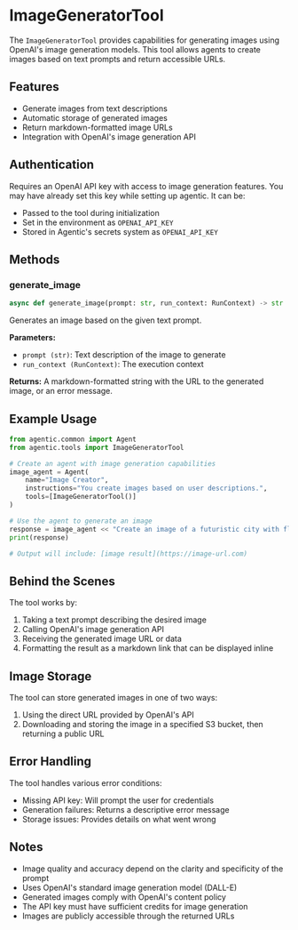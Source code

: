 # ImageGeneratorTool

The `ImageGeneratorTool` provides capabilities for generating images using OpenAI's image generation models. This tool allows agents to create images based on text prompts and return accessible URLs.

## Features

- Generate images from text descriptions
- Automatic storage of generated images
- Return markdown-formatted image URLs
- Integration with OpenAI's image generation API

## Authentication

Requires an OpenAI API key with access to image generation features. You may have already set this key while setting up agentic. It can be:

- Passed to the tool during initialization
- Set in the environment as `OPENAI_API_KEY` 
- Stored in Agentic's secrets system as `OPENAI_API_KEY`

## Methods

### generate_image

```python
async def generate_image(prompt: str, run_context: RunContext) -> str
```

Generates an image based on the given text prompt.

**Parameters:**

- `prompt (str)`: Text description of the image to generate
- `run_context (RunContext)`: The execution context

**Returns:**
A markdown-formatted string with the URL to the generated image, or an error message.

## Example Usage

```python
from agentic.common import Agent
from agentic.tools import ImageGeneratorTool

# Create an agent with image generation capabilities
image_agent = Agent(
    name="Image Creator",
    instructions="You create images based on user descriptions.",
    tools=[ImageGeneratorTool()]
)

# Use the agent to generate an image
response = image_agent << "Create an image of a futuristic city with flying cars and tall glass buildings"
print(response)

# Output will include: [image result](https://image-url.com)
```

## Behind the Scenes

The tool works by:

1. Taking a text prompt describing the desired image
2. Calling OpenAI's image generation API
3. Receiving the generated image URL or data
4. Formatting the result as a markdown link that can be displayed inline

## Image Storage

The tool can store generated images in one of two ways:

1. Using the direct URL provided by OpenAI's API
2. Downloading and storing the image in a specified S3 bucket, then returning a public URL

## Error Handling

The tool handles various error conditions:

- Missing API key: Will prompt the user for credentials
- Generation failures: Returns a descriptive error message
- Storage issues: Provides details on what went wrong

## Notes

- Image quality and accuracy depend on the clarity and specificity of the prompt
- Uses OpenAI's standard image generation model (DALL-E)
- Generated images comply with OpenAI's content policy
- The API key must have sufficient credits for image generation
- Images are publicly accessible through the returned URLs
